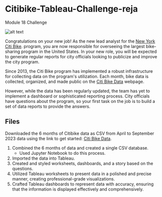 # Citibike-Tableau-Challenge-reja
Module 18 Challenge


 ![alt text](https://github.com/mdyousufreja/Citibike-Tableau-Challenge-reja/assets/135454460/1064fd8c-f906-42f0-80bf-895bdd2c6133)

Congratulations on your new job! As the new lead analyst for the [New York Citi Bike](https://en.wikipedia.org/wiki/Citi_Bike). program, you are now responsible for overseeing the largest bike-sharing program in the United States. In your new role, you will be expected to generate regular reports for city officials looking to publicize and improve the city program.

Since 2013, the Citi Bike program has implemented a robust infrastructure for collecting data on the program's utilization. Each month, bike data is collected, organized, and made public on the [Citi Bike Data](https://citibikenyc.com/system-data) webpage.

However, while the data has been regularly updated, the team has yet to implement a dashboard or sophisticated reporting process. City officials have questions about the program, so your first task on the job is to build a set of data reports to provide the answers.


## Files ##

Downloaded the 6 months of Citibike data as CSV from April to September 2023 data using the link to get started: [Citi Bike Data](https://citibikenyc.com/system-data). 

1. Combined the 6 months of data and created a single CSV database.
   - Used Jupyter Notebook to do this process. 
2. Imported the data into Tableau.
3. Created and styled worksheets, dashboards, and a story based on the questions.
4. Utilized Tableau worksheets to present data in a polished and precise manner, creating professional-grade visualizations.
5. Crafted Tableau dashboards to represent data with accuracy, ensuring that the information is displayed effectively and comprehensively.
 
